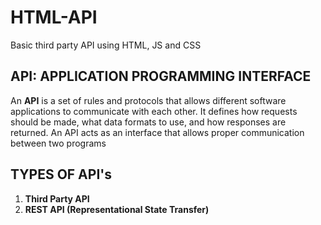 # HTML-API
Basic third party API using HTML, JS and CSS

## API: APPLICATION PROGRAMMING INTERFACE

An **API**  is a set of rules and protocols that allows different software applications to communicate with each other. It defines how requests should be made, what data formats to use, and how responses are returned. An API acts as an interface that allows proper communication between two programs

## TYPES OF API's

1. **Third Party API**
2. **REST API (Representational State Transfer)**
